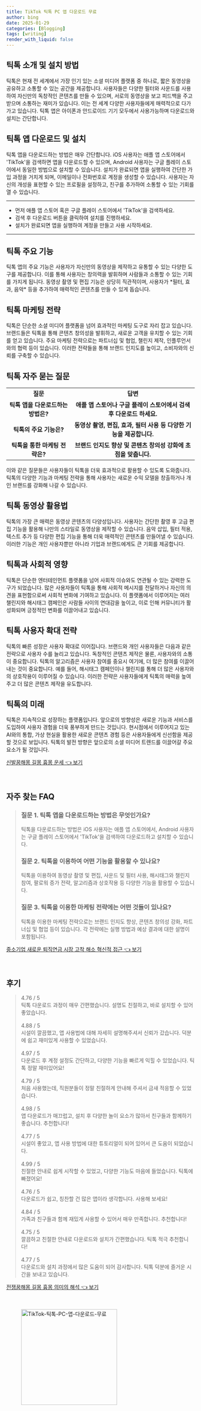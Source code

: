 ```yaml
---
title: TikTok 틱톡 PC 앱 다운로드 무료
author: bing
date: 2025-01-29
categories: [Blogging]
tags: [writing]
render_with_liquid: false
---
```



<h2 id='틱톡_소개 및_설치_방법'>틱톡 소개 및 설치 방법</h2>

<p>틱톡은 현재 전 세계에서 가장 인기 있는 소셜 미디어 플랫폼 중 하나로, 짧은 동영상을 공유하고 소통할 수 있는 공간을 제공합니다. 사용자들은 다양한 필터와 사운드를 사용하여 자신만의 독창적인 콘텐츠를 만들 수 있으며, 서로의 동영상을 보고 피드백을 주고받으며 소통하는 재미가 있습니다. 이는 전 세계 다양한 사용자들에게 매력적으로 다가가고 있습니다. 틱톡 앱은 아이폰과 안드로이드 기기 모두에서 사용가능하며 다운로드와 설치는 간단합니다.</p>

<h2 id='틱톡_앱_다운로드_및_설치'>틱톡 앱 다운로드 및 설치</h2>

<p>틱톡 앱을 다운로드하는 방법은 매우 간단합니다. iOS 사용자는 애플 앱 스토어에서 'TikTok'을 검색하면 앱을 다운로드할 수 있으며, Android 사용자는 구글 플레이 스토어에서 동일한 방법으로 설치할 수 있습니다. 설치가 완료되면 앱을 실행하여 간단한 가입 과정을 거치게 되며, 이메일이나 전화번호로 계정을 생성할 수 있습니다. 사용자는 자신의 개성을 표현할 수 있는 프로필을 설정하고, 친구를 추가하여 소통할 수 있는 기회를 열 수 있습니다.</p>

<hr />

<ul>
    <li>먼저 애플 앱 스토어 혹은 구글 플레이 스토어에서 'TikTok'을 검색하세요.</li>
    <li>검색 후 다운로드 버튼을 클릭하여 설치를 진행하세요.</li>
    <li>설치가 완료되면 앱을 실행하여 계정을 만들고 사용 시작하세요.</li>
</ul>

<hr />

<h2 id='틱톡_주요_기능'>틱톡 주요 기능</h2>

<p>틱톡 앱의 주요 기능은 사용자가 자신만의 동영상을 제작하고 유통할 수 있는 다양한 도구를 제공합니다. 이를 통해 사용자는 창의력을 발휘하며 사람들과 소통할 수 있는 기회를 가지게 됩니다. 동영상 촬영 및 편집 기능은 상당히 직관적이며, 사용자가 *필터, 효과, 음악* 등을 추가하여 매력적인 콘텐츠를 만들 수 있게 돕습니다.</p>

<h2 id='틱톡_마케팅_전략'>틱톡 마케팅 전략</h2>

<p>틱톡은 단순한 소셜 미디어 플랫폼을 넘어 효과적인 마케팅 도구로 자리 잡고 있습니다. 브랜드들은 틱톡을 통해 콘텐츠 창의성을 발휘하고, 새로운 고객을 유치할 수 있는 기회를 얻고 있습니다. 주요 마케팅 전략으로는 파트너십 및 협업, 챌린지 제작, 인플루언서와의 협력 등이 있습니다. 이러한 전략들을 통해 브랜드 인지도를 높이고, 소비자와의 신뢰를 구축할 수 있습니다.</p>

<h2 id='틱톡_자주_묻는_질문'>틱톡 자주 묻는 질문</h2>

<table>
    <tr>
        <td style="text-align: center; height: 17px;"><b>질문</b></td>
        <td style="text-align: center; height: 17px;"><b>답변</b></td>
    </tr>
    <tr>
        <td style="text-align: center; height: 17px;"><b>틱톡 앱을 다운로드하는 방법은?</b></td>
        <td style="text-align: center; height: 17px;"><b>애플 앱 스토어나 구글 플레이 스토어에서 검색 후 다운로드 하세요.</b></td>
    </tr>
    <tr>
        <td style="text-align: center; height: 17px;"><b>틱톡의 주요 기능은?</b></td>
        <td style="text-align: center; height: 17px;"><b>동영상 촬영, 편집, 효과, 필터 사용 등 다양한 기능을 제공합니다.</b></td>
    </tr>
    <tr>
        <td style="text-align: center; height: 17px;"><b>틱톡을 통한 마케팅 전략은?</b></td>
        <td style="text-align: center; height: 17px;"><b>브랜드 인지도 향상 및 콘텐츠 창의성 강화에 초점을 맞춥니다.</b></td>
    </tr>
</table>

<p>이와 같은 질문들은 사용자들이 틱톡을 더욱 효과적으로 활용할 수 있도록 도와줍니다. 틱톡의 다양한 기능과 마케팅 전략을 통해 사용자는 새로운 수익 모델을 창출하거나 개인 브랜드를 강화해 나갈 수 있습니다.</p>

<h2 id='틱톡_동영상_활용법'>틱톡 동영상 활용법</h2>

<p>틱톡의 가장 큰 매력은 동영상 콘텐츠의 다양성입니다. 사용자는 간단한 촬영 후 고급 편집 기능을 활용해 나만의 스타일로 동영상을 제작할 수 있습니다. 음악 삽입, 필터 적용, 텍스트 추가 등 다양한 편집 기능을 통해 더욱 매력적인 콘텐츠를 만들어낼 수 있습니다. 이러한 기능은 개인 사용자뿐만 아니라 기업과 브랜드에게도 큰 기회를 제공합니다.</p>

<h2 id='틱톡과_사회적_영향'>틱톡과 사회적 영향</h2>

<p>틱톡은 단순한 엔터테인먼트 플랫폼을 넘어 사회적 이슈와도 연관될 수 있는 강력한 도구가 되었습니다. 많은 사용자들이 틱톡을 통해 사회적 메시지를 전달하거나 자신의 의견을 표현함으로써 사회적 변화에 기여하고 있습니다. 이 플랫폼에서 이루어지는 여러 챌린지와 해시태그 캠페인은 사람들 사이의 연대감을 높이고, 이로 인해 커뮤니티가 활성화되며 긍정적인 변화를 이끌어내고 있습니다.</p>

<h2 id='틱톡_사용자_확대_전략'>틱톡 사용자 확대 전략</h2>

<p>틱톡의 빠른 성장은 사용자 확대로 이어집니다. 브랜드와 개인 사용자들은 다음과 같은 전략으로 사용자 수를 늘리고 있습니다. 독창적인 콘텐츠 제작은 물론, 사용자와의 소통이 중요합니다. 틱톡의 알고리즘은 사용자 참여를 중요시 여기에, 더 많은 참여를 이끌어내는 것이 중요합니다. 예를 들어, 해시태그 캠페인이나 챌린지를 통해 더 많은 사용자와의 상호작용이 이루어질 수 있습니다. 이러한 전략은 사용자들에게 틱톡의 매력을 높여주고 더 많은 콘텐츠 제작을 유도합니다.</p>

<h2 id='틱톡의_미래'>틱톡의 미래</h2>

<p>틱톡은 지속적으로 성장하는 플랫폼입니다. 앞으로의 방향성은 새로운 기능과 서비스를 도입하여 사용자 경험을 더욱 풍부하게 만드는 것입니다. 현시점에서 이루어지고 있는 AI와의 통합, 가상 현실을 활용한 새로운 콘텐츠 경험 등은 사용자들에게 신선함을 제공할 것으로 보입니다. 틱톡의 발전 방향은 앞으로의 소셜 미디어 트렌드를 이끌어갈 주요 요소가 될 것입니다.</p>


<p><a class="click-button" title="신발꿈해몽 길몽 흉몽 운세" href="https://blackassets.github.io/posts/%EC%8B%A0%EB%B0%9C%EA%BF%88%ED%95%B4%EB%AA%BD-%EA%B8%B8%EB%AA%BD-%ED%9D%89%EB%AA%BD-%EC%9A%B4%EC%84%B8/" rel="dofollow">신발꿈해몽 길몽 흉몽 운세 👈 보기</a></p><br>
<h2 id='자주_찾는_FAQ'>자주 찾는 FAQ</h2>
<div itemscope="" itemtype="https://schema.org/FAQPage"> 
<blockquote> 
<div itemscope="" itemprop="mainEntity" itemtype="https://schema.org/Question"> 
<h3 itemprop="name">질문 1. 틱톡 앱을 다운로드하는 방법은 무엇인가요?</h3> 
<div itemscope="" itemprop="acceptedAnswer" itemtype="https://schema.org/Answer"> 
<span itemprop="text"> 
<p>틱톡을 다운로드하는 방법은 iOS 사용자는 애플 앱 스토어에서, Android 사용자는 구글 플레이 스토어에서 'TikTok'을 검색하여 다운로드하고 설치할 수 있습니다.</p> 
</span> 
</div> 
</div> 
<div itemscope="" itemprop="mainEntity" itemtype="https://schema.org/Question"> 
<h3 itemprop="name">질문 2. 틱톡을 이용하여 어떤 기능을 활용할 수 있나요?</h3> 
<div itemscope="" itemprop="acceptedAnswer" itemtype="https://schema.org/Answer"> 
<span itemprop="text"> 
<p>틱톡을 이용하여 동영상 촬영 및 편집, 사운드 및 필터 사용, 해시태그와 챌린지 참여, 팔로워 증가 전략, 알고리즘과 상호작용 등 다양한 기능을 활용할 수 있습니다.</p> 
</span> 
</div> 
</div> 
<div itemscope="" itemprop="mainEntity" itemtype="https://schema.org/Question"> 
<h3 itemprop="name">질문 3. 틱톡을 이용한 마케팅 전략에는 어떤 것들이 있나요?</h3> 
<div itemscope="" itemprop="acceptedAnswer" itemtype="https://schema.org/Answer"> 
<span itemprop="text"> 
<p>틱톡을 이용한 마케팅 전략으로는 브랜드 인지도 향상, 콘텐츠 창의성 강화, 파트너십 및 협업 등이 있습니다. 각 전략에는 실행 방법과 예상 결과에 대한 설명이 포함됩니다.</p> 
</span> 
</div> 
</div> 
</blockquote> 
</div>
<p><a class="click-button" title="중소기업 새로운 퇴직연금 시장 고착 해소 혁신적 접근" href="https://blackassets.github.io/posts/%EC%A4%91%EC%86%8C%EA%B8%B0%EC%97%85-%EC%83%88%EB%A1%9C%EC%9A%B4-%ED%87%B4%EC%A7%81%EC%97%B0%EA%B8%88-%EC%8B%9C%EC%9E%A5-%EA%B3%A0%EC%B0%A9-%ED%95%B4%EC%86%8C-%ED%98%81%EC%8B%A0%EC%A0%81-%EC%A0%91%EA%B7%BC/" rel="dofollow">중소기업 새로운 퇴직연금 시장 고착 해소 혁신적 접근 👈 보기</a></p><br>
<h2 id='후기'>후기</h2>
<div itemscope itemtype="https://schema.org/Product">
  <blockquote>
  <div itemprop="review" itemscope itemtype="https://schema.org/Review">
      <div itemprop="reviewRating" itemscope itemtype="https://schema.org/Rating"> <span itemprop="ratingValue">4.76</span> / <span itemprop="bestRating">5</span> </div>
      <span itemprop="reviewBody">틱톡 다운로드 과정이 매우 간편했습니다. 설명도 친절하고, 바로 설치할 수 있어 좋았습니다.</span>
  </div>
  <br>
  <div itemprop="review" itemscope itemtype="https://schema.org/Review">
      <div itemprop="reviewRating" itemscope itemtype="https://schema.org/Rating"> <span itemprop="ratingValue">4.88</span> / <span itemprop="bestRating">5</span> </div>
      <span itemprop="reviewBody">시설이 깔끔했고, 앱 사용법에 대해 자세히 설명해주셔서 신뢰가 갔습니다. 덕분에 쉽고 재미있게 사용할 수 있었습니다.</span>
  </div>
  <br>
  <div itemprop="review" itemscope itemtype="https://schema.org/Review">
      <div itemprop="reviewRating" itemscope itemtype="https://schema.org/Rating"> <span itemprop="ratingValue">4.97</span> / <span itemprop="bestRating">5</span> </div>
      <span itemprop="reviewBody">다운로드 후 계정 설정도 간단하고, 다양한 기능을 빠르게 익힐 수 있었습니다. 틱톡 정말 재미있어요!</span>
  </div>
  <br>
  <div itemprop="review" itemscope itemtype="https://schema.org/Review">
      <div itemprop="reviewRating" itemscope itemtype="https://schema.org/Rating"> <span itemprop="ratingValue">4.79</span> / <span itemprop="bestRating">5</span> </div>
      <span itemprop="reviewBody">처음 사용했는데, 직원분들이 정말 친절하게 안내해 주셔서 금새 적응할 수 있었습니다.</span>
  </div>
  <br>
  <div itemprop="review" itemscope itemtype="https://schema.org/Review">
      <div itemprop="reviewRating" itemscope itemtype="https://schema.org/Rating"> <span itemprop="ratingValue">4.98</span> / <span itemprop="bestRating">5</span> </div>
      <span itemprop="reviewBody">앱 다운로드가 매끄럽고, 설치 후 다양한 놀이 요소가 많아서 친구들과 함께하기 좋습니다. 추천합니다!</span>
  </div>
  <br>
  <div itemprop="review" itemscope itemtype="https://schema.org/Review">
      <div itemprop="reviewRating" itemscope itemtype="https://schema.org/Rating"> <span itemprop="ratingValue">4.77</span> / <span itemprop="bestRating">5</span> </div>
      <span itemprop="reviewBody">시설이 좋았고, 앱 사용 방법에 대한 튜토리얼이 되어 있어서 큰 도움이 되었습니다.</span>
  </div>
  <br>
  <div itemprop="review" itemscope itemtype="https://schema.org/Review">
      <div itemprop="reviewRating" itemscope itemtype="https://schema.org/Rating"> <span itemprop="ratingValue">4.99</span> / <span itemprop="bestRating">5</span> </div>
      <span itemprop="reviewBody">친절한 안내로 쉽게 시작할 수 있었고, 다양한 기능도 마음에 들었습니다. 틱톡에 빠졌어요!</span>
  </div>
  <br>
  <div itemprop="review" itemscope itemtype="https://schema.org/Review">
      <div itemprop="reviewRating" itemscope itemtype="https://schema.org/Rating"> <span itemprop="ratingValue">4.76</span> / <span itemprop="bestRating">5</span> </div>
      <span itemprop="reviewBody">다운로드가 쉽고, 칭찬할 건 많은 앱이라 생각합니다. 사용해 보세요!</span>
  </div>
  <br>
  <div itemprop="review" itemscope itemtype="https://schema.org/Review">
      <div itemprop="reviewRating" itemscope itemtype="https://schema.org/Rating"> <span itemprop="ratingValue">4.84</span> / <span itemprop="bestRating">5</span> </div>
      <span itemprop="reviewBody">가족과 친구들과 함께 재밌게 사용할 수 있어서 매우 만족합니다. 추천합니다!</span>
  </div>
  <br>
  <div itemprop="review" itemscope itemtype="https://schema.org/Review">
      <div itemprop="reviewRating" itemscope itemtype="https://schema.org/Rating"> <span itemprop="ratingValue">4.75</span> / <span itemprop="bestRating">5</span> </div>
      <span itemprop="reviewBody">깔끔하고 친절한 안내로 다운로드와 설치가 간편했습니다. 틱톡 적극 추천합니다!</span>
  </div>
  <br>
  <div itemprop="review" itemscope itemtype="https://schema.org/Review">
      <div itemprop="reviewRating" itemscope itemtype="https://schema.org/Rating"> <span itemprop="ratingValue">4.77</span> / <span itemprop="bestRating">5</span> </div>
      <span itemprop="reviewBody">다운로드와 설치 과정에서 많은 도움이 되어 감사합니다. 틱톡 덕분에 즐거운 시간을 보내고 있습니다.</span>
  </div>
  </blockquote>
</div>
<p><a class="click-button" title="전쟁꿈해몽 길몽 흉몽 의미의 해석" href="https://blackassets.github.io/posts/%EC%A0%84%EC%9F%81%EA%BF%88%ED%95%B4%EB%AA%BD-%EA%B8%B8%EB%AA%BD-%ED%9D%89%EB%AA%BD-%EC%9D%98%EB%AF%B8%EC%9D%98-%ED%95%B4%EC%84%9D/" rel="dofollow">전쟁꿈해몽 길몽 흉몽 의미의 해석 👈 보기</a></p><br>
<figure class="image"><img src="https://blackassets.github.io/assets/img/thumbnail/TikTok-틱톡-PC-앱-다운로드-무료.webp" alt="TikTok-틱톡-PC-앱-다운로드-무료" width="256" height="256"></figure>